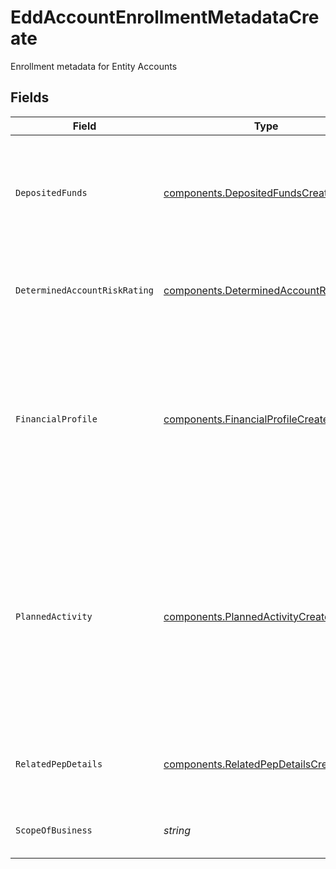 # EddAccountEnrollmentMetadataCreate

Enrollment metadata for Entity Accounts


## Fields

| Field                                                                                                                                                                                | Type                                                                                                                                                                                 | Required                                                                                                                                                                             | Description                                                                                                                                                                          | Example                                                                                                                                                                              |
| ------------------------------------------------------------------------------------------------------------------------------------------------------------------------------------ | ------------------------------------------------------------------------------------------------------------------------------------------------------------------------------------ | ------------------------------------------------------------------------------------------------------------------------------------------------------------------------------------ | ------------------------------------------------------------------------------------------------------------------------------------------------------------------------------------ | ------------------------------------------------------------------------------------------------------------------------------------------------------------------------------------ |
| `DepositedFunds`                                                                                                                                                                     | [components.DepositedFundsCreate](../../models/components/depositedfundscreate.md)                                                                                                   | :heavy_check_mark:                                                                                                                                                                   | The initial amount of money placed into the account by the entity upon or after the account's establishment.                                                                         |                                                                                                                                                                                      |
| `DeterminedAccountRiskRating`                                                                                                                                                        | [components.DeterminedAccountRiskRating](../../models/components/determinedaccountriskrating.md)                                                                                     | :heavy_check_mark:                                                                                                                                                                   | The client determined account risk rating of the entity customer                                                                                                                     | HIGH                                                                                                                                                                                 |
| `FinancialProfile`                                                                                                                                                                   | [components.FinancialProfileCreate](../../models/components/financialprofilecreate.md)                                                                                               | :heavy_check_mark:                                                                                                                                                                   | Disclosure of the entity account owner's financial relationships and source of brokerage funds; facilitates the creation of the overall customer risk profile                        |                                                                                                                                                                                      |
| `PlannedActivity`                                                                                                                                                                    | [components.PlannedActivityCreate](../../models/components/plannedactivitycreate.md)                                                                                                 | :heavy_check_mark:                                                                                                                                                                   | Details the customer's intended trading and banking-related activities at the time of account application; informs risk checks and forms a baseline for anomalous activity detection |                                                                                                                                                                                      |
| `RelatedPepDetails`                                                                                                                                                                  | [components.RelatedPepDetailsCreate](../../models/components/relatedpepdetailscreate.md)                                                                                             | :heavy_check_mark:                                                                                                                                                                   | Details surrounding the related politically exposed persons                                                                                                                          |                                                                                                                                                                                      |
| `ScopeOfBusiness`                                                                                                                                                                    | *string*                                                                                                                                                                             | :heavy_check_mark:                                                                                                                                                                   | The scope of the business for the entity customer                                                                                                                                    | Financial Services                                                                                                                                                                   |